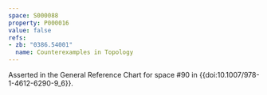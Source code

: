 ```yaml
---
space: S000088
property: P000016
value: false
refs:
- zb: "0386.54001"
  name: Counterexamples in Topology
---
```


Asserted in the General Reference Chart for space #90 in
{{doi:10.1007/978-1-4612-6290-9_6}}.
